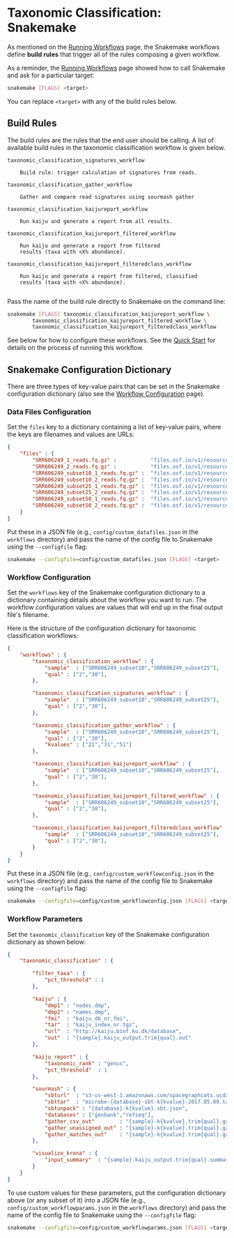 # Taxonomic Classification: Snakemake

As mentioned on the [Running Workflows](running_workflows.md) page,
the Snakemake workflows define **build rules** that trigger all of
the rules composing a given workflow.

As a reminder, the [Running Workflows](running_workflows.md) page 
showed how to call Snakemake and ask for a particular target:

```bash
snakemake [FLAGS] <target>
```

You can replace `<target>` with any of the build rules below.

## Build Rules

The build rules are the rules that the end user should be calling.
A list of available build rules in the taxonomic classification 
workflow is given below.

```
taxonomic_classification_signatures_workflow
    
    Build rule: trigger calculation of signatures from reads.

taxonomic_classification_gather_workflow

    Gather and compare read signatures using sourmash gather

taxonomic_classification_kaijureport_workflow

    Run kaiju and generate a report from all results.

taxonomic_classification_kaijureport_filtered_workflow

    Run kaiju and generate a report from filtered
    results (taxa with <X% abundance).

taxonomic_classification_kaijureport_filteredclass_workflow

    Run kaiju and generate a report from filtered, classified
    results (taxa with <X% abundance).
    
```

Pass the name of the build rule directly to Snakemake
on the command line:

```bash
snakemake [FLAGS] taxonomic_classification_kaijureport_workflow \
        taxonomic_classification_kaijureport_filtered_workflow \
        taxonomic_classification_kaijureport_filteredclass_workflow 
```

See below for how to configure these workflows.  See the [Quick
Start](quickstart.md) for details on the process of running this workflow.


## Snakemake Configuration Dictionary

There are three types of key-value pairs that can be set in the 
Snakemake configuration dictionary (also see the 
[Workflow Configuration](config.md) page).

### Data Files Configuration

Set the `files` key to a dictionary containing
a list of key-value pairs, where the keys are 
filenames and values are URLs:

```json
{
    "files" : {
        "SRR606249_1_reads.fq.gz" :           "files.osf.io/v1/resources/dm938/providers/osfstorage/59f0f9156c613b026430dbc7",
        "SRR606249_2_reads.fq.gz" :           "files.osf.io/v1/resources/dm938/providers/osfstorage/59f0fc7fb83f69026076be47",
        "SRR606249_subset10_1_reads.fq.gz" :  "files.osf.io/v1/resources/dm938/providers/osfstorage/59f10134b83f69026377611b",
        "SRR606249_subset10_2_reads.fq.gz" :  "files.osf.io/v1/resources/dm938/providers/osfstorage/59f101f26c613b026330e53a",
        "SRR606249_subset25_1_reads.fq.gz" :  "files.osf.io/v1/resources/dm938/providers/osfstorage/59f1039a594d900263120c38",
        "SRR606249_subset25_2_reads.fq.gz" :  "files.osf.io/v1/resources/dm938/providers/osfstorage/59f104ed594d90026411f486",
        "SRR606249_subset50_1_reads.fq.gz" :  "files.osf.io/v1/resources/dm938/providers/osfstorage/59f1082d6c613b026430e5cf",
        "SRR606249_subset50_2_reads.fq.gz" :  "files.osf.io/v1/resources/dm938/providers/osfstorage/59f10ac6594d900262123e77",
    }
}
```

Put these in a JSON file (e.g., `config/custom_datafiles.json` 
in the `workflows` directory) and pass the name of the config file
to Snakemake using the `--configfile` flag:

```bash
snakemake --configfile=config/custom_datafiles.json [FLAGS] <target>
```

### Workflow Configuration

Set the `workflows` key of the Snakemake configuration dictionary to a
dictionary containing details about the workflow you want to run.  The workflow
configuration values are values that will end up in the final output file's
filename.

Here is the structure of the configuration dictionary
for taxonomic classification workflows:

```json
{
    "workflows" : {
        "taxonomic_classification_workflow" : {
            "sample"  : ["SRR606249_subset10","SRR606249_subset25"],
            "qual" : ["2","30"],
        },

        "taxonomic_classification_signatures_workflow" : {
            "sample"  : ["SRR606249_subset10","SRR606249_subset25"],
            "qual" : ["2","30"],
        },

        "taxonomic_classification_gather_workflow" : {
            "sample"  : ["SRR606249_subset10","SRR606249_subset25"],
            "qual" : ["2","30"],
            "kvalues" : ["21","31","51"]
        },

        "taxonomic_classification_kaijureport_workflow" : {
            "sample"  : ["SRR606249_subset10","SRR606249_subset25"],
            "qual" : ["2","30"],
        },

        "taxonomic_classification_kaijureport_filtered_workflow" : {
            "sample"  : ["SRR606249_subset10","SRR606249_subset25"],
            "qual" : ["2","30"],
        },

        "taxonomic_classification_kaijureport_filteredclass_workflow" : {
            "sample"  : ["SRR606249_subset10","SRR606249_subset25"],
            "qual" : ["2","30"],
        }
    }
}
```

Put these in a JSON file (e.g., `config/custom_workflowconfig.json` 
in the `workflows` directory) and pass the name of the config file
to Snakemake using the `--configfile` flag:

```bash
snakemake --configfile=config/custom_workflowconfig.json [FLAGS] <target>
```

### Workflow Parameters

Set the `taxonomic_classification` key of the Snakemake configuration dictionary
as shown below:

```json
{
    "taxonomic_classification" : {

        "filter_taxa" : {
            "pct_threshold" : 1
        },

        "kaiju" : {
            "dmp1" : "nodes.dmp",
            "dmp2" : "names.dmp",
            "fmi"  : "kaiju_db_nr.fmi",
            "tar"  : "kaiju_index_nr.tgz",
            "url"  : "http://kaiju.binf.ku.dk/database",
            "out"  : "{sample}.kaiju_output.trim{qual}.out"
        },

        "kaiju_report" : {
            "taxonomic_rank" : "genus",
            "pct_threshold"  : 1
        },

        "sourmash" : { 
            "sbturl"  : "s3-us-west-1.amazonaws.com/spacegraphcats.ucdavis.edu",
            "sbttar"  : "microbe-{database}-sbt-k{kvalue}-2017.05.09.tar.gz",
            "sbtunpack" : "{database}-k{kvalue}.sbt.json",
            "databases" : ["genbank","refseq"],
            "gather_csv_out"        : "{sample}-k{kvalue}.trim{qual}.gather_output.csv",
            "gather_unassigned_out" : "{sample}-k{kvalue}.trim{qual}.gather_unassigned.csv",
            "gather_matches_out"    : "{sample}-k{kvalue}.trim{qual}.gather_matches.csv"
        },

        "visualize_krona" : {
            "input_summary"  : "{sample}.kaiju_output.trim{qual}.summary",
        }
    }
}
```

To use custom values for these parameters, put the configuration dictionary
above (or any subset of it) into a JSON file (e.g.,
`config/custom_workflowparams.json` in the `workflows` directory) and pass the
name of the config file to Snakemake using the `--configfile` flag:

```bash
snakemake --configfile=config/custom_workflowparams.json [FLAGS] <target>
```

